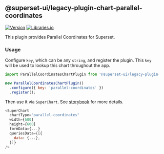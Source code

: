 <!--
Licensed to the Apache Software Foundation (ASF) under one
or more contributor license agreements.  See the NOTICE file
distributed with this work for additional information
regarding copyright ownership.  The ASF licenses this file
to you under the Apache License, Version 2.0 (the
"License"); you may not use this file except in compliance
with the License.  You may obtain a copy of the License at

  http://www.apache.org/licenses/LICENSE-2.0

Unless required by applicable law or agreed to in writing,
software distributed under the License is distributed on an
"AS IS" BASIS, WITHOUT WARRANTIES OR CONDITIONS OF ANY
KIND, either express or implied.  See the License for the
specific language governing permissions and limitations
under the License.
-->

## @superset-ui/legacy-plugin-chart-parallel-coordinates

[![Version](https://img.shields.io/npm/v/@superset-ui/legacy-plugin-chart-parallel-coordinates.svg?style=flat)](https://www.npmjs.com/package/@superset-ui/legacy-plugin-chart-parallel-coordinates)
[![Libraries.io](https://img.shields.io/librariesio/release/npm/%40superset-ui%2Flegacy-plugin-chart-parallel-coordinates?style=flat)](https://libraries.io/npm/@superset-ui%2Flegacy-plugin-chart-parallel-coordinates)

This plugin provides Parallel Coordinates for Superset.

### Usage

Configure `key`, which can be any `string`, and register the plugin. This `key` will be used to
lookup this chart throughout the app.

```js
import ParallelCoordinatesChartPlugin from '@superset-ui/legacy-plugin-chart-parallel-coordinates';

new ParallelCoordinatesChartPlugin()
  .configure({ key: 'parallel-coordinates' })
  .register();
```

Then use it via `SuperChart`. See
[storybook](https://apache-superset.github.io/superset-ui-plugins/?selectedKind=plugin-chart-parallel-coordinates)
for more details.

```js
<SuperChart
  chartType="parallel-coordinates"
  width={600}
  height={600}
  formData={...}
  queriesData={[{
    data: {...},
  }]}
/>
```
